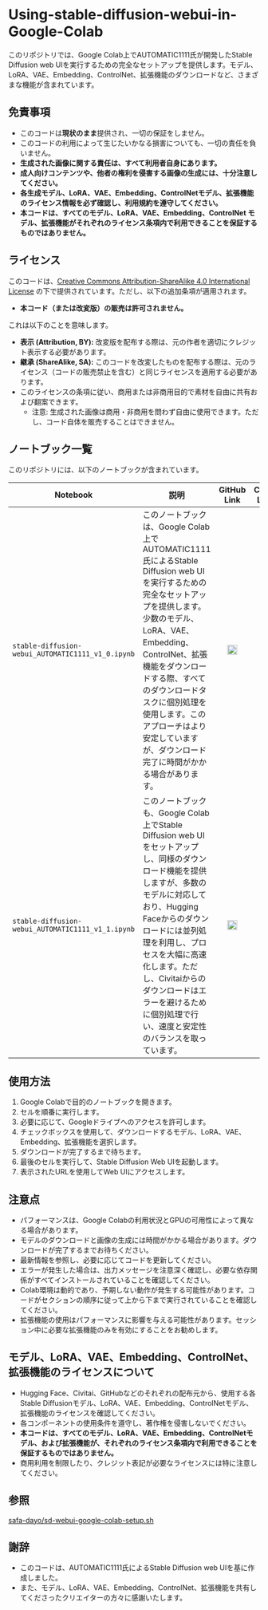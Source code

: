 # Using-stable-diffusion-webui-in-Google-Colab

このリポジトリでは、Google Colab上でAUTOMATIC1111氏が開発したStable Diffusion web UIを実行するための完全なセットアップを提供します。モデル、LoRA、VAE、Embedding、ControlNet、拡張機能のダウンロードなど、さまざまな機能が含まれています。

## 免責事項

*   このコードは**現状のまま**提供され、一切の保証をしません。
*   このコードの利用によって生じたいかなる損害についても、一切の責任を負いません。
*   **生成された画像に関する責任は、すべて利用者自身にあります。**
*   **成人向けコンテンツや、他者の権利を侵害する画像の生成には、十分注意してください。**
*   **各生成モデル、LoRA、VAE、Embedding、ControlNetモデル、拡張機能のライセンス情報を必ず確認し、利用規約を遵守してください。**
*   **本コードは、すべてのモデル、LoRA、VAE、Embedding、ControlNet モデル、拡張機能がそれぞれのライセンス条項内で利用できることを保証するものではありません。**

## ライセンス

このコードは、[Creative Commons Attribution-ShareAlike 4.0 International License](https://creativecommons.org/licenses/by-sa/4.0/) の下で提供されています。ただし、以下の追加条項が適用されます。

*   **本コード（または改変版）の販売は許可されません。**

これは以下のことを意味します。

*   **表示 (Attribution, BY):**  改変版を配布する際は、元の作者を適切にクレジット表示する必要があります。
*   **継承 (ShareAlike, SA):**  このコードを改変したものを配布する際は、元のライセンス（コードの販売禁止を含む）と同じライセンスを適用する必要があります。
*   このライセンスの条項に従い、商用または非商用目的で素材を自由に共有および翻案できます。
    * 注意: 生成された画像は商用・非商用を問わず自由に使用できます。ただし、コード自体を販売することはできません。

## ノートブック一覧

このリポジトリには、以下のノートブックが含まれています。

| Notebook                                          | 説明                                                                                                                       | <div style="text-align: center;">GitHub Link</div>                                                                                                                              | <div style="text-align: center;">Colab Link</div>                                                                                                                                |
| ------------------------------------------------- | -------------------------------------------------------------------------------------------------------------------------- | ------------------------------------------------------------------------------------------------------------------------------------------------- | ------------------------------------------------------------------------------------------------------------------------------------------------- |
| `stable-diffusion-webui_AUTOMATIC1111_v1_0.ipynb` | このノートブックは、Google Colab上でAUTOMATIC1111氏によるStable Diffusion web UIを実行するための完全なセットアップを提供します。少数のモデル、LoRA、VAE、Embedding、ControlNet、拡張機能をダウンロードする際、すべてのダウンロードタスクに個別処理を使用します。このアプローチはより安定していますが、ダウンロード完了に時間がかかる場合があります。                                      | <div style="text-align: center;">[<img src="https://github.githubassets.com/images/modules/logos_page/GitHub-Mark.png" width="20" height="20" alt="GitHub" />](https://github.com/yf591/Using-stable-diffusion-webui-in-Google-Colab/blob/main/stable_diffusion_webui_AUTOMATIC1111_v1_0.ipynb)</div> | <div style="text-align: center;">[<img src="https://colab.research.google.com/img/colab_favicon_256px.png" width="20" height="20" alt="Colab" />](https://colab.research.google.com/github/yf591/Using-stable-diffusion-webui-in-Google-Colab/blob/main/stable_diffusion_webui_AUTOMATIC1111_v1_0.ipynb)</div> |
| `stable-diffusion-webui_AUTOMATIC1111_v1_1.ipynb` | このノートブックも、Google Colab上でStable Diffusion web UIをセットアップし、同様のダウンロード機能を提供しますが、多数のモデルに対応しており、Hugging Faceからのダウンロードには並列処理を利用し、プロセスを大幅に高速化します。ただし、Civitaiからのダウンロードはエラーを避けるために個別処理で行い、速度と安定性のバランスを取っています。 | <div style="text-align: center;">[<img src="https://github.githubassets.com/images/modules/logos_page/GitHub-Mark.png" width="20" height="20" alt="GitHub" />](https://github.com/yf591/Using-stable-diffusion-webui-in-Google-Colab/blob/main/stable_diffusion_webui_AUTOMATIC1111_v1_1.ipynb)</div> | <div style="text-align: center;">[<img src="https://colab.research.google.com/img/colab_favicon_256px.png" width="20" height="20" alt="Colab" />](https://colab.research.google.com/github/yf591/Using-stable-diffusion-webui-in-Google-Colab/blob/main/stable_diffusion_webui_AUTOMATIC1111_v1_1.ipynb)</div> |

## 使用方法

1.  Google Colabで目的のノートブックを開きます。
2.  セルを順番に実行します。
3.  必要に応じて、Googleドライブへのアクセスを許可します。
4.  チェックボックスを使用して、ダウンロードするモデル、LoRA、VAE、Embedding、拡張機能を選択します。
5.  ダウンロードが完了するまで待ちます。
6.  最後のセルを実行して、Stable Diffusion Web UIを起動します。
7.  表示されたURLを使用してWeb UIにアクセスします。

## 注意点

*   パフォーマンスは、Google Colabの利用状況とGPUの可用性によって異なる場合があります。
*   モデルのダウンロードと画像の生成には時間がかかる場合があります。ダウンロードが完了するまでお待ちください。
*   最新情報を参照し、必要に応じてコードを更新してください。
*   エラーが発生した場合は、出力メッセージを注意深く確認し、必要な依存関係がすべてインストールされていることを確認してください。
*   Colab環境は動的であり、予期しない動作が発生する可能性があります。コードがセクションの順序に従って上から下まで実行されていることを確認してください。
*   拡張機能の使用はパフォーマンスに影響を与える可能性があります。セッション中に必要な拡張機能のみを有効にすることをお勧めします。

## モデル、LoRA、VAE、Embedding、ControlNet、拡張機能のライセンスについて

*   Hugging Face、Civitai、GitHubなどのそれぞれの配布元から、使用する各Stable Diffusionモデル、LoRA、VAE、Embedding、ControlNetモデル、拡張機能のライセンスを確認してください。
*   各コンポーネントの使用条件を遵守し、著作権を侵害しないでください。
*   **本コードは、すべてのモデル、LoRA、VAE、Embedding、ControlNetモデル、および拡張機能が、それぞれのライセンス条項内で利用できることを保証するものではありません。**
*   商用利用を制限したり、クレジット表記が必要なライセンスには特に注意してください。

## 参照

[safa-dayo/sd-webui-google-colab-setup.sh](https://gist.github.com/safa-dayo/b25f3737675c7667fefb51498dbf7212)

## 謝辞

*   このコードは、AUTOMATIC1111氏によるStable Diffusion web UIを基に作成しました。
*   また、モデル、LoRA、VAE、Embedding、ControlNet、拡張機能を共有してくださったクリエイターの方々に感謝いたします。
